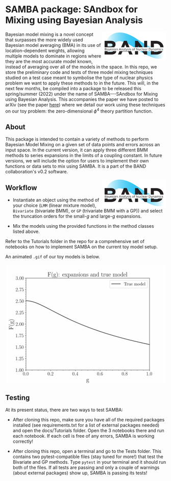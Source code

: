 <!-- #region -->
# SAMBA package: SAndbox for Mixing using Bayesian Analysis

<img align="right" width="200" src="band_logo.PNG">

Bayesian model mixing is a novel concept that surpasses the more widely used Bayesian model averaging (BMA) in its use of location-dependent weights, allowing multiple models to dominate in regions where they are the most accurate model known, instead of averaging over all of the models in the space. In this repo, we store the preliminary code and tests of three model mixing techniques studied on a test case meant to symbolise the type of nuclear physics problem we want to apply these methods to in the future. This will, in the next few months, be compiled into a package to be released this spring/summer (2022) under the name of SAMBA---SAndbox for Mixing using Bayesian Analysis. This accompanies the paper we have posted to arXiv (see the paper [here](https://arxiv.org/abs/2206.04116)) where we detail our work using these techniques on our toy problem: the zero-dimensional $\phi^4$ theory partition function.


## About 

This package is intended to contain a variety of methods to perform Bayesian Model Mixing on a given set of data points and errors across an input space. In the current version, it can apply three different BMM methods to series expansions in the limits of a coupling constant. In future versions, we will include the option for users to implement their own functions or data sets to mix using SAMBA. It is a part of the BAND collaboration's v0.2 software. 

<img align="right" width="200" src="band_logo.PNG">


## Workflow 

- Instantiate an object using the method of your choice (`LMM` (linear mixture model), `Bivariate` (bivariate BMM), or `GP` (trivariate BMM with a GP)) and select the truncation orders for the small-_g_ and large-_g_ expansions. 


- Mix the models using the provided functions in the method classes listed above. 

Refer to the Tutorials folder in the repo for a comprehensive set of notebooks on how to implement SAMBA on the current toy model setup. 

An animated `.gif` of our toy models is below. 

<p align="center">
  <img width="500" src="samba_animated_plots.gif">
</p>

## Testing

At its present status, there are two ways to test SAMBA:

- After cloning this repo, make sure you have all of the required packages installed (see requirements.txt for a list of external packages needed) and open the docs/Tutorials folder. Open the 3 notebooks there and run each notebook. If each cell is free of any errors, SAMBA is working correctly!

- After cloning this repo, open a terminal and go to the Tests folder. This contains two pytest-compatible files (stay tuned for more!) that test the Bivariate and GP methods. Type `pytest` in your terminal and it should run both of the files. If all tests are passing and only a couple of warnings (about external packages) show up, SAMBA is passing its tests!
<!-- #endregion -->
